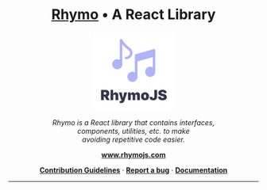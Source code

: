 <!-- markdownlint-disable MD033 -->

<h1 align="center">
  <a href="https://rhymojs.com/">Rhymo</a> • A React Library
</h1>

<p align="center">
  <img src="./assets/logo.svg" width="165" />
</p>

<p align="center">
  <i>
    Rhymo is a React library that contains interfaces,  <br /> components, utilities, etc. to make <br /> avoiding repetitive code easier.
  </i>
</p>

<p align="center">
  <a href="www.rhymojs.com">
    <b>www.rhymojs.com</b>
  </a>
</p>

<p align="center">
  <a href="https://github.com/xeptao/rhymojs/blob/dev/CONTRIBUTING.md"><b>Contribution Guidelines</b></a> · <a href="https://github.com/xeptao/rhymojs/issues/new"><b>Report a bug</b></a> · <a href="https://rhymojs.com/docs/"><b>Documentation</b></a>
</p>

---
